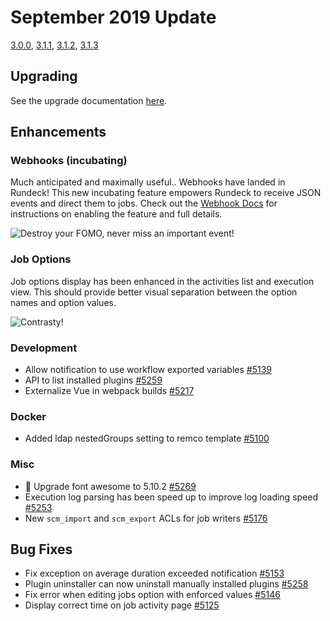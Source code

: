 # September 2019 Update

[3.0.0](./3_1_x/version-3.1.0.md), [3.1.1](./3_1_x/version-3.1.1.md), [3.1.2](./3_1_x/version-3.1.2.md),
[3.1.3](./3_1_x/version-3.1.3.md)

## Upgrading
See the upgrade documentation [here](https://docs.rundeck.com/3.1.0-rc2/upgrading/upgrade-to-rundeck-3.1.html).

## Enhancements

### Webhooks (incubating)
Much anticipated and maximally useful.. Webhooks have landed in Rundeck! This new incubating feature
empowers Rundeck to receive JSON events and direct them to jobs.
Check out the [Webhook Docs](https://docs.rundeck.com/3.1.1/manual/12-webhooks.html) for
instructions on enabling the feature and full details.

![Destroy your FOMO, never miss an important event!](https://docs.rundeck.com/assets/releases/3_1_1/webhook_promo_pd_sm.gif "Destroy your FOMO, never miss an important event!")


### Job Options
Job options display has been enhanced in the activities list and execution view. This should
provide better visual separation between the option names and option values.

![Contrasty!](https://docs.rundeck.com/assets/releases/3_1_1/job_opts.png "Contrasty!")

### Development

* Allow notification to use workflow exported variables [#5139](https://github.com/rundeck/rundeck/pull/5139)
* API to list installed plugins [#5259](https://github.com/rundeck/rundeck/pull/5259)
* Externalize Vue in webpack builds [#5217](https://github.com/rundeck/rundeck/pull/5217)

### Docker

* Added ldap nestedGroups setting to remco template [#5100](https://github.com/rundeck/rundeck/pull/5100)

### Misc

* 🌈 Upgrade font awesome to 5.10.2 [#5269](https://github.com/rundeck/rundeck/pull/5269)
* Execution log parsing has been speed up to improve log loading speed [#5253](https://github.com/rundeck/rundeck/pull/5253)
* New `scm_import` and `scm_export` ACLs for job writers [#5176](https://github.com/rundeck/rundeck/pull/5176)

## Bug Fixes

* Fix exception on average duration exceeded notification [#5153](https://github.com/rundeck/rundeck/pull/5153)
* Plugin uninstaller can now uninstall manually installed plugins [#5258](https://github.com/rundeck/rundeck/pull/5258)
* Fix error when editing jobs option with enforced values [#5146](https://github.com/rundeck/rundeck/pull/5146)
* Display correct time on job activity page [#5125](https://github.com/rundeck/rundeck/issues/5125)
